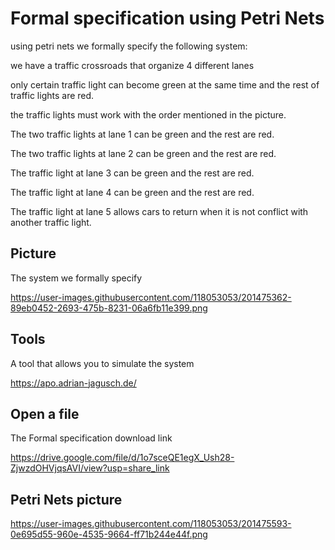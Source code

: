 # Formal specification using Petri Nets

using petri nets we formally specify the following system:

we have a traffic crossroads that organize 4 different lanes

only certain traffic light can become green at the same time and the rest of traffic lights are red.

the traffic lights must work with the order mentioned in the picture.

The two traffic lights at lane 1 can be green and the rest are red.

The two traffic lights at lane 2 can be green and the rest are red.

The traffic light at lane 3 can be green and the rest are red.

The traffic light at lane 4 can be green and the rest are red.

The traffic light at lane 5 allows cars to return when it is not conflict with another traffic light.




## Picture
The system we formally specify 

https://user-images.githubusercontent.com/118053053/201475362-89eb0452-2693-475b-8231-06a6fb11e399.png


## Tools
A tool that allows you to simulate the system

https://apo.adrian-jagusch.de/

## Open a file
The Formal specification download link

https://drive.google.com/file/d/1o7sceQE1egX_Ush28-ZjwzdOHVjqsAVI/view?usp=share_link

## Petri Nets picture

https://user-images.githubusercontent.com/118053053/201475593-0e695d55-960e-4535-9664-ff71b244e44f.png


